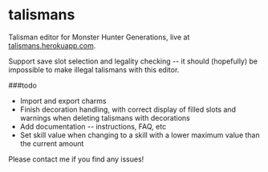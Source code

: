 # talismans
Talisman editor for Monster Hunter Generations, live at [talismans.herokuapp.com](talismans.herokuapp.com).

Support save slot selection and legality checking -- it should (hopefully) be impossible to make illegal talismans with this editor.

###todo
* Import and export charms
* Finish decoration handling, with correct display of filled slots and warnings when deleting talismans with decorations
* Add documentation -- instructions, FAQ, etc
* Set skill value when changing to a skill with a lower maximum value than the current amount

Please contact me if you find any issues!
